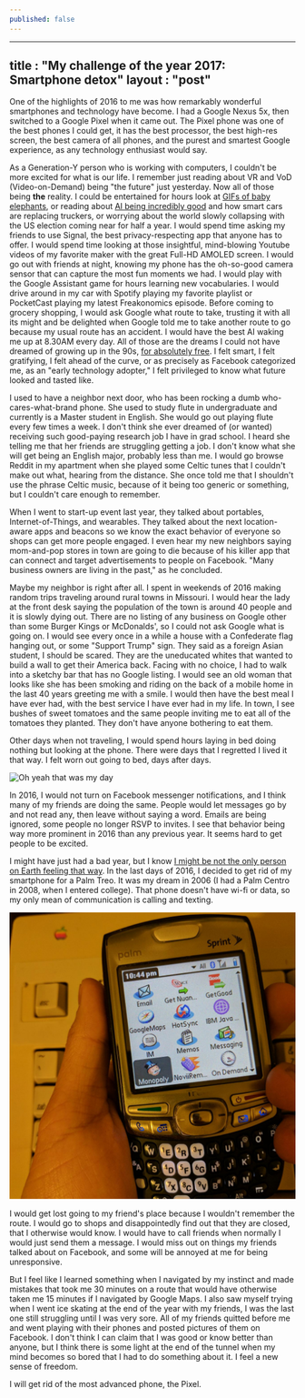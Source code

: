 ```yaml
---
published: false
---
```

---
title : "My challenge of the year 2017: Smartphone detox"
layout : "post"
---

One of the highlights of 2016 to me was how remarkably wonderful smartphones and technology have become.  I had a Google Nexus 5x, then switched to a Google Pixel when it came out.  The Pixel phone was one of the best phones I could get, it has the best processor, the best high-res screen, the best camera of all phones, and the purest and smartest Google experience, as any technology enthusiast would say.

As a Generation-Y person who is working with computers, I couldn't be more excited for what is our life. I remember just reading about VR and VoD (Video-on-Demand) being "the future" just yesterday. Now all of those being **the** reality. I could be entertained for hours look at [GIFs of baby elephants](http://www.reddit.com/r/babyelephantgifs/), or reading about [AI being incredibly good](http://www.theregister.co.uk/2017/01/02/ai_was_the_fake_news_of_2016/) and how smart cars are replacing truckers, or worrying about the world slowly collapsing with the US election coming near for half a year. I would spend time asking my friends to use Signal, the best privacy-respecting app that anyone has to offer. I would spend time looking at those insightful, mind-blowing Youtube videos of my favorite maker with the great Full-HD AMOLED screen.  I would go out with friends at night, knowing my phone has the oh-so-good camera sensor that can capture the most fun moments we had. I would play with the Google Assistant game for hours learning new vocabularies. I would drive around in my car with Spotify playing my favorite playlist or PocketCast playing my latest Freakonomics episode. Before coming to grocery shopping, I would ask Google what route to take, trusting it with all its might and be delighted when Google told me to take another route to go because my usual route has an accident. I would have the best AI waking me up at 8.30AM every day. All of those are the dreams I could not have dreamed of growing up in the 90s, [for absolutely free](https://ringplus.net/).  I felt smart, I felt gratifying, I felt ahead of the curve, or as precisely as Facebook categorized me, as an "early technology adopter," I felt privileged to know what future looked and tasted like.

I used to have a neighbor next door, who has been rocking a dumb who-cares-what-brand phone. She used to study flute in undergraduate and currently is a Master student in English. She would go out playing flute every few times a week. I don't think she ever dreamed of (or wanted)  receiving such good-paying research job I have in grad school. I heard she telling me that her friends are struggling getting a job. I don't know what she will get being an English major, probably less than me. I would go browse Reddit in my apartment when she played some Celtic tunes that I couldn't make out what, hearing from the distance. She once told me that I shouldn't use the phrase Celtic music, because of it being too generic or something, but I couldn't care enough to remember.

When I went to start-up event last year, they talked about portables, Internet-of-Things, and wearables. They talked about the next location-aware apps and beacons so we know the exact behavior of everyone so shops can get more people engaged. I even hear my new neighbors saying mom-and-pop stores in town are going to die because of his killer app that can connect and target advertisements to people on Facebook. "Many business owners are living in the past," as he concluded.

Maybe my neighbor is right after all. I spent in weekends of 2016 making random trips traveling around rural towns in Missouri. I would hear the lady at the front desk saying the population of the town is around 40 people and it is slowly dying out. There are no listing of any business on Google other than some Burger Kings or McDonalds', so I could not ask Google what is going on. I would see every once in a while a house with a Confederate flag hanging out, or some "Support Trump" sign. They said as a foreign Asian student, I should be scared. They are the uneducated whites that wanted to build a wall to get their America back. Facing with no choice, I had to walk into a sketchy bar that has no Google listing. I would see an old woman that looks like she has been smoking and riding on the back of a mobile home in the last 40 years greeting me with a smile. I would then have the best meal I have ever had, with the best service I have ever had in my life. In town, I see bushes of sweet tomatoes and the same people inviting me to eat all of the tomatoes they  planted. They don't have anyone bothering to eat them.

Other days when not traveling, I would spend hours laying in bed doing nothing but looking at the phone. There were days that I regretted I lived it that way. I felt worn out going to bed, days after days.

![Oh yeah that was my day](http://68.media.tumblr.com/dc38c6f1acd7757ad0beefd6c3ce823e/tumblr_ohpv5gwHta1s667kio1_1280.png)

In 2016,  I would not turn on Facebook messenger notifications, and I think many of my friends are doing the same.  People would let messages go by and not read any, then leave without saying a word. Emails are being ignored, some people no longer RSVP to invites. I see that behavior being way more prominent in 2016 than any previous year. It seems hard to get people to be excited.

I might have just had a bad year, but I know [I might be not the only person on Earth feeling that way](https://ma.ttias.be/stop-watching-news/). In the last days of 2016, I decided to get rid of my smartphone for a Palm Treo. It was my dream in 2006 (I had a Palm Centro in 2008, when I entered college). That phone doesn't have wi-fi or data, so my only mean of communication is calling and texting.

![Treo](/assets/post-images/palmtreo.jpg)

I would get lost going to my friend's place because I wouldn't remember the route. I would go to shops and disappointedly find out that they are closed, that I otherwise would know. I would have to call friends when normally I would just send them a message. I would miss out on things my friends talked about on Facebook, and some will be annoyed at me for being unresponsive.

But I feel like I learned something when I navigated by my instinct and made mistakes that took me 30 minutes on a route that would have otherwise taken me 15 minutes if I navigated by Google Maps. I also saw myself trying when I went ice skating at the end of the year with my friends, I was the last one still struggling until I was very sore. All of my friends quitted before me and went playing with their phones and posted pictures of them on Facebook. I don't think I can claim that I was good or know better than anyone, but I think there is some light at the end of the tunnel when my mind becomes so bored that I had to do something about it. I feel a new sense of freedom.

I will get rid of the most advanced phone, the Pixel.
